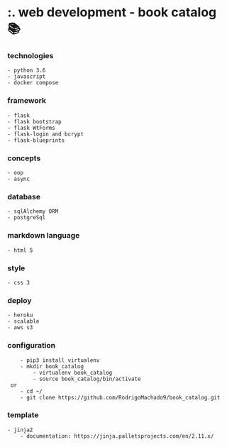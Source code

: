 # :. web development - book catalog :books: 

### technologies
````
- python 3.6
- javascript
- docker compose
````
### framework
````
- flask
- flask bootstrap
- flask WtForms
- flask-login and bcrypt
- flask-blueprints
````
### concepts
```` 
- oop
- async
````
### database
```` 
- sqlAlchemy ORM
- postgreSql
````
### markdown language
````
- html 5
````
### style
````
- css 3
````
### deploy
````
- heroku
- scalable
- aws s3
````
### configuration
````
    - pip3 install virtualenv
    - mkdir book_catalog
        - virtualenv book_catalog
        - source book_catalog/bin/activate
 or
    - cd ~/
    - git clone https://github.com/RodrigoMachado9/book_catalog.git
````

### template
````
- jinja2 
    - documentation: https://jinja.palletsprojects.com/en/2.11.x/
````
